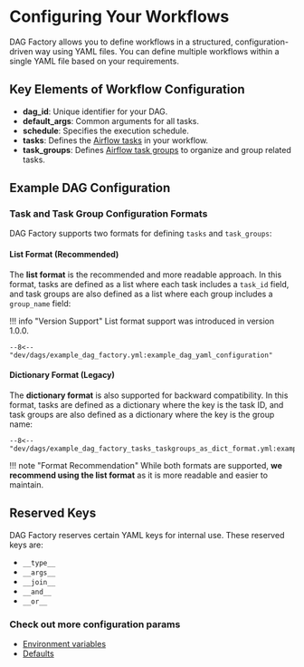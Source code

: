 # Configuring Your Workflows

DAG Factory allows you to define workflows in a structured, configuration-driven way using YAML files.
You can define multiple workflows within a single YAML file based on your requirements.

## Key Elements of Workflow Configuration

- **dag_id**: Unique identifier for your DAG.
- **default_args**: Common arguments for all tasks.
- **schedule**: Specifies the execution schedule.
- **tasks**: Defines the [Airflow tasks](https://airflow.apache.org/docs/apache-airflow/stable/core-concepts/tasks.html) in your workflow.
- **task_groups**: Defines [Airflow task groups](https://airflow.apache.org/docs/apache-airflow/stable/core-concepts/dags.html#taskgroups) to organize and group related tasks.

## Example DAG Configuration

### Task and Task Group Configuration Formats

DAG Factory supports two formats for defining `tasks` and `task_groups`:

#### List Format (Recommended)

The **list format** is the recommended and more readable approach. In this format, tasks are defined as a list where each task includes a `task_id` field, and task groups are also defined as a list where each group includes a `group_name` field:

!!! info "Version Support"
    List format support was introduced in version 1.0.0.

```title="example_dag_factory.yml"
--8<-- "dev/dags/example_dag_factory.yml:example_dag_yaml_configuration"
```

#### Dictionary Format (Legacy)

The **dictionary format** is also supported for backward compatibility. In this format, tasks are defined as a dictionary where the key is the task ID, and task groups are also defined as a dictionary where the key is the group name:

```title="example_dag_factory_tasks_taskgroups_as_dict_format.yml"
--8<-- "dev/dags/example_dag_factory_tasks_taskgroups_as_dict_format.yml:example_dag_dict_configuration"
```

!!! note "Format Recommendation"
    While both formats are supported, **we recommend using the list format** as it is more readable and easier to maintain.

## Reserved Keys

DAG Factory reserves certain YAML keys for internal use. These reserved keys are:

- `__type__`
- `__args__`
- `__join__`
- `__and__`
- `__or__`

### Check out more configuration params

- [Environment variables](environment_variables.md)
- [Defaults](defaults.md)
